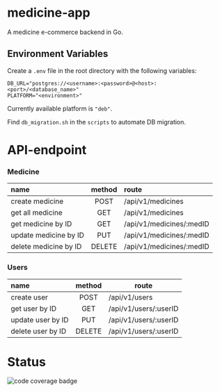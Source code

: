 # medicine-app

A medicine e-commerce backend in Go.

## Environment Variables

Create a `.env` file in the root directory with the following variables:

```env
DB_URL="postgres://<username>:<password>@<host>:<port>/<database_name>"
PLATFORM="<environment>"
```

Currently available platform is `"deb"`.

Find `db_migration.sh` in the `scripts` to automate DB migration.

# API-endpoint

### Medicine

| name | method | route |
|:-----|:------:|:------|
| create medicine | POST | /api/v1/medicines |
| get all medicine | GET | /api/v1/medicines |
| get medicine by ID | GET | /api/v1/medicines/:medID |
| update medicine by ID | PUT | /api/v1/medicines/:medID |
| delete medicine by ID | DELETE | /api/v1/medicines/:medID |

### Users

| name | method | route |
|:-----|:------:|-------|
| create user | POST | /api/v1/users |
| get user by ID | GET | /api/v1/users/:userID |
| update user by ID | PUT | /api/v1/users/:userID |
| delete user by ID | DELETE | /api/v1/users/:userID |

# Status

![code coverage badge](https://github.com/Dhar01/medicine-app/actions/workflows/ci.yml/badge.svg)